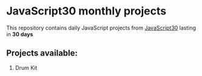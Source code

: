 # JavaScript30 monthly projects

This repository contains daily JavaScript projects from [JavaScript30](https://javascript30.com/ "JavaScript30 website") lasting in __30 days__

## Projects available:
01. Drum Kit
